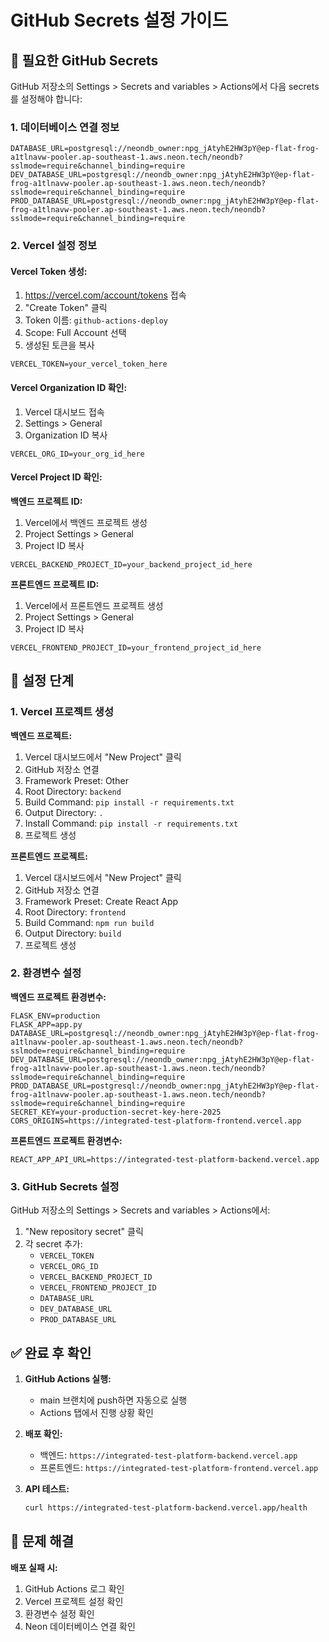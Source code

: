 # GitHub Secrets 설정 가이드

## 🔑 필요한 GitHub Secrets

GitHub 저장소의 Settings > Secrets and variables > Actions에서 다음 secrets를 설정해야 합니다:

### 1. 데이터베이스 연결 정보
```
DATABASE_URL=postgresql://neondb_owner:npg_jAtyhE2HW3pY@ep-flat-frog-a1tlnavw-pooler.ap-southeast-1.aws.neon.tech/neondb?sslmode=require&channel_binding=require
DEV_DATABASE_URL=postgresql://neondb_owner:npg_jAtyhE2HW3pY@ep-flat-frog-a1tlnavw-pooler.ap-southeast-1.aws.neon.tech/neondb?sslmode=require&channel_binding=require
PROD_DATABASE_URL=postgresql://neondb_owner:npg_jAtyhE2HW3pY@ep-flat-frog-a1tlnavw-pooler.ap-southeast-1.aws.neon.tech/neondb?sslmode=require&channel_binding=require
```

### 2. Vercel 설정 정보

#### Vercel Token 생성:
1. https://vercel.com/account/tokens 접속
2. "Create Token" 클릭
3. Token 이름: `github-actions-deploy`
4. Scope: Full Account 선택
5. 생성된 토큰을 복사

```
VERCEL_TOKEN=your_vercel_token_here
```

#### Vercel Organization ID 확인:
1. Vercel 대시보드 접속
2. Settings > General
3. Organization ID 복사

```
VERCEL_ORG_ID=your_org_id_here
```

#### Vercel Project ID 확인:

**백엔드 프로젝트 ID:**
1. Vercel에서 백엔드 프로젝트 생성
2. Project Settings > General
3. Project ID 복사

```
VERCEL_BACKEND_PROJECT_ID=your_backend_project_id_here
```

**프론트엔드 프로젝트 ID:**
1. Vercel에서 프론트엔드 프로젝트 생성
2. Project Settings > General
3. Project ID 복사

```
VERCEL_FRONTEND_PROJECT_ID=your_frontend_project_id_here
```

## 🚀 설정 단계

### 1. Vercel 프로젝트 생성

**백엔드 프로젝트:**
1. Vercel 대시보드에서 "New Project" 클릭
2. GitHub 저장소 연결
3. Framework Preset: Other
4. Root Directory: `backend`
5. Build Command: `pip install -r requirements.txt`
6. Output Directory: `.`
7. Install Command: `pip install -r requirements.txt`
8. 프로젝트 생성

**프론트엔드 프로젝트:**
1. Vercel 대시보드에서 "New Project" 클릭
2. GitHub 저장소 연결
3. Framework Preset: Create React App
4. Root Directory: `frontend`
5. Build Command: `npm run build`
6. Output Directory: `build`
7. 프로젝트 생성

### 2. 환경변수 설정

**백엔드 프로젝트 환경변수:**
```
FLASK_ENV=production
FLASK_APP=app.py
DATABASE_URL=postgresql://neondb_owner:npg_jAtyhE2HW3pY@ep-flat-frog-a1tlnavw-pooler.ap-southeast-1.aws.neon.tech/neondb?sslmode=require&channel_binding=require
DEV_DATABASE_URL=postgresql://neondb_owner:npg_jAtyhE2HW3pY@ep-flat-frog-a1tlnavw-pooler.ap-southeast-1.aws.neon.tech/neondb?sslmode=require&channel_binding=require
PROD_DATABASE_URL=postgresql://neondb_owner:npg_jAtyhE2HW3pY@ep-flat-frog-a1tlnavw-pooler.ap-southeast-1.aws.neon.tech/neondb?sslmode=require&channel_binding=require
SECRET_KEY=your-production-secret-key-here-2025
CORS_ORIGINS=https://integrated-test-platform-frontend.vercel.app
```

**프론트엔드 프로젝트 환경변수:**
```
REACT_APP_API_URL=https://integrated-test-platform-backend.vercel.app
```

### 3. GitHub Secrets 설정

GitHub 저장소의 Settings > Secrets and variables > Actions에서:

1. "New repository secret" 클릭
2. 각 secret 추가:
   - `VERCEL_TOKEN`
   - `VERCEL_ORG_ID`
   - `VERCEL_BACKEND_PROJECT_ID`
   - `VERCEL_FRONTEND_PROJECT_ID`
   - `DATABASE_URL`
   - `DEV_DATABASE_URL`
   - `PROD_DATABASE_URL`

## ✅ 완료 후 확인

1. **GitHub Actions 실행:**
   - main 브랜치에 push하면 자동으로 실행
   - Actions 탭에서 진행 상황 확인

2. **배포 확인:**
   - 백엔드: `https://integrated-test-platform-backend.vercel.app`
   - 프론트엔드: `https://integrated-test-platform-frontend.vercel.app`

3. **API 테스트:**
   ```bash
   curl https://integrated-test-platform-backend.vercel.app/health
   ```

## 🔧 문제 해결

**배포 실패 시:**
1. GitHub Actions 로그 확인
2. Vercel 프로젝트 설정 확인
3. 환경변수 설정 확인
4. Neon 데이터베이스 연결 확인 